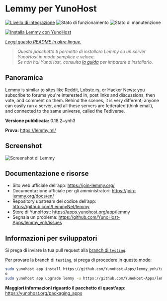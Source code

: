 <!--
N.B.: Questo README è stato automaticamente generato da <https://github.com/YunoHost/apps/tree/master/tools/readme_generator>
NON DEVE essere modificato manualmente.
-->

# Lemmy per YunoHost

[![Livello di integrazione](https://dash.yunohost.org/integration/lemmy.svg)](https://dash.yunohost.org/appci/app/lemmy) ![Stato di funzionamento](https://ci-apps.yunohost.org/ci/badges/lemmy.status.svg) ![Stato di manutenzione](https://ci-apps.yunohost.org/ci/badges/lemmy.maintain.svg)

[![Installa Lemmy con YunoHost](https://install-app.yunohost.org/install-with-yunohost.svg)](https://install-app.yunohost.org/?app=lemmy)

*[Leggi questo README in altre lingue.](./ALL_README.md)*

> *Questo pacchetto ti permette di installare Lemmy su un server YunoHost in modo semplice e veloce.*  
> *Se non hai YunoHost, consulta [la guida](https://yunohost.org/install) per imparare a installarlo.*

## Panoramica

Lemmy is similar to sites like Reddit, Lobste.rs, or Hacker News: you subscribe to forums you're interested in, post links and discussions, then vote, and comment on them. Behind the scenes, it is very different; anyone can easily run a server, and all these servers are federated (think email), and connected to the same universe, called the Fediverse.


**Versione pubblicata:** 0.18.2~ynh3

**Prova:** <https://lemmy.ml/>

## Screenshot

![Screenshot di Lemmy](./doc/screenshots/screenshot1.webp)

## Documentazione e risorse

- Sito web ufficiale dell’app: <https://join-lemmy.org/>
- Documentazione ufficiale per gli amministratori: <https://join-lemmy.org/docs/en/>
- Repository upstream del codice dell’app: <https://github.com/LemmyNet/lemmy>
- Store di YunoHost: <https://apps.yunohost.org/app/lemmy>
- Segnala un problema: <https://github.com/YunoHost-Apps/lemmy_ynh/issues>

## Informazioni per sviluppatori

Si prega di inviare la tua pull request alla [branch di `testing`](https://github.com/YunoHost-Apps/lemmy_ynh/tree/testing).

Per provare la branch di `testing`, si prega di procedere in questo modo:

```bash
sudo yunohost app install https://github.com/YunoHost-Apps/lemmy_ynh/tree/testing --debug
o
sudo yunohost app upgrade lemmy -u https://github.com/YunoHost-Apps/lemmy_ynh/tree/testing --debug
```

**Maggiori informazioni riguardo il pacchetto di quest’app:** <https://yunohost.org/packaging_apps>
